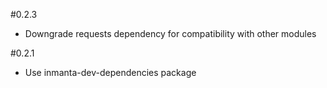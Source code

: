 #0.2.3
- Downgrade requests dependency for compatibility with other modules

#0.2.1
- Use inmanta-dev-dependencies package
